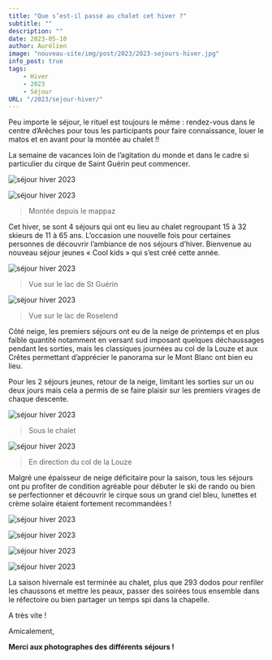 ```yaml
---
title: "Que s’est-il passé au chalet cet hiver ?"
subtitle: ""
description: ""
date: 2023-05-10
author: Aurélien
image: "nouveau-site/img/post/2023/2023-sejours-hiver.jpg"
info_post: true
tags:
    - Hiver
    - 2023
    - Séjour
URL: "/2023/sejour-hiver/"
---
```


Peu importe le séjour, le rituel est toujours le même : rendez-vous dans le centre d’Arêches pour tous les participants pour faire connaissance, louer le matos et en avant pour la montée au chalet !! 

La semaine de vacances loin de l’agitation du monde et dans le cadre si particulier du cirque de Saint Guérin peut commencer. 

![séjour hiver 2023](/nouveau-site/img/post/2023/2023-hiver_1.jpg) 

![séjour hiver 2023](/nouveau-site/img/post/2023/2023-hiver_2.jpg)
> Montée depuis le mappaz

Cet hiver, se sont 4 séjours qui ont eu lieu au chalet regroupant 15 à 32 skieurs de 11 à 65 ans. L’occasion une nouvelle fois pour certaines personnes de découvrir l’ambiance de nos séjours d’hiver. Bienvenue au nouveau séjour jeunes « Cool kids » qui s’est créé cette année.

![séjour hiver 2023](/nouveau-site/img/post/2023/2023-hiver_3.jpg)
> Vue sur le lac de St Guérin

![séjour hiver 2023](/nouveau-site/img/post/2023/2023-hiver_4.jpg)
> Vue sur le lac de Roselend

Côté neige, les premiers séjours ont eu de la neige de printemps et en plus faible quantité notamment en versant sud imposant quelques déchaussages pendant les sorties, mais les classiques journées au col de la Louze et aux Crêtes permettant d’apprécier le panorama sur le Mont Blanc ont bien eu lieu.

Pour les 2 séjours jeunes, retour de la neige, limitant les sorties sur un ou deux jours mais cela a permis de se faire plaisir sur les premiers virages de chaque descente. 

![séjour hiver 2023](/nouveau-site/img/post/2023/2023-hiver_5.jpg)
> Sous le chalet

![séjour hiver 2023](/nouveau-site/img/post/2023/2023-hiver_6.jpg)
> En direction du col de la Louze

Malgré une épaisseur de neige déficitaire pour la saison, tous les séjours ont pu profiter de condition agréable pour débuter le ski de rando ou bien se perfectionner et découvrir le cirque sous un grand ciel bleu, lunettes et crème solaire étaient fortement recommandées !

![séjour hiver 2023](/nouveau-site/img/post/2023/2023-hiver_7.jpg)

![séjour hiver 2023](/nouveau-site/img/post/2023/2023-hiver_8.png)

![séjour hiver 2023](/nouveau-site/img/post/2023/2023-hiver_9.jpg)

![séjour hiver 2023](/nouveau-site/img/post/2023/2023-hiver_10.jpg)


La saison hivernale est terminée au chalet, plus que 293 dodos pour renfiler les chaussons et mettre les peaux, passer des soirées tous ensemble dans le réfectoire ou bien partager un temps spi dans la chapelle. 

A très vite !

Amicalement,

**Merci aux photographes des différents séjours !**